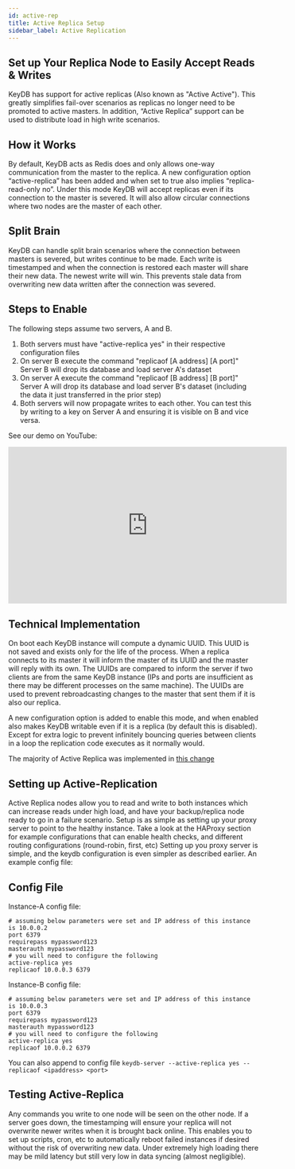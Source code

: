```yaml
---
id: active-rep
title: Active Replica Setup
sidebar_label: Active Replication
---
```


## Set up Your Replica Node to Easily Accept Reads & Writes

KeyDB has support for active replicas (Also known as "Active Active").  This greatly simplifies fail-over scenarios as replicas no longer need to be promoted to active masters.  In addition, “Active Replica” support can be used to distribute load in high write scenarios.

## How it Works ##

By default, KeyDB acts as Redis does and only allows one-way communication from the master to the replica.  A new configuration option “active-replica” has been added and when set to true also implies “replica-read-only no”.  Under this mode KeyDB will accept replicas even if its connection to the master is severed.  It will also allow circular connections where two nodes are the master of each other.

## Split Brain ##

KeyDB can handle split brain scenarios where the connection between masters is severed, but writes continue to be made.  Each write is timestamped and when the connection is restored each master will share their new data.  The newest write will win.  This prevents stale data from overwriting new data written after the connection was severed.

## Steps to Enable ##

The following steps assume two servers, A and B.

1. Both servers must have "active-replica yes" in their respective configuration files
2. On server B execute the command "replicaof [A address] [A port]"
    Server B will drop its database and load server A's dataset
3. On server A execute the command "replicaof [B address] [B port]"
    Server A will drop its database and load server B's dataset (including the data it just transferred in the prior step)
4. Both servers will now propagate writes to each other.  You can test this by writing to a key on Server A and ensuring it is visible on B and vice versa.

See our demo on YouTube:

<iframe width="560" height="315" src="https://www.youtube.com/embed/2QOICUsBEls?start=12" frameborder="0" allow="accelerometer; autoplay; encrypted-media; gyroscope; picture-in-picture" allowfullscreen></iframe>

## Technical Implementation ##

On boot each KeyDB instance will compute a dynamic UUID.  This UUID is not saved and exists only for the life of the process.  When a replica connects to its master it will inform the master of its UUID and the master will reply with its own.  The UUIDs are compared to inform the server if two clients are from the same KeyDB instance (IPs and ports are insufficient as there may be different processes on the same machine).  The UUIDs are used to prevent rebroadcasting changes to the master that sent them if it is also our replica.

A new configuration option is added to enable this mode, and when enabled also makes KeyDB writable even if it is a replica (by default this is disabled).  Except for extra logic to prevent infinitely bouncing queries between clients in a loop the replication code executes as it normally would.

The majority of Active Replica was implemented in [this change](https://github.com/EQ-Alpha/KeyDB/commit/a7aa2b074049a130761bc0a98d47130b6a0ff817)

## Setting up Active-Replication

Active Replica nodes allow you to read and write to both instances which can increase reads under high load, and have your backup/replica node ready to go in a failure scenario. Setup is as simple as setting up your proxy server to point to the healthy instance. Take a look at the HAProxy section for example configurations that can enable health checks, and different routing configurations (round-robin, first, etc)
Setting up you proxy server is simple, and the keydb configuration is even simpler as described earlier. An example config file:

## Config File

Instance-A config file:

```
# assuming below parameters were set and IP address of this instance is 10.0.0.2
port 6379
requirepass mypassword123
masterauth mypassword123
# you will need to configure the following
active-replica yes
replicaof 10.0.0.3 6379
```

Instance-B config file:

```
# assuming below parameters were set and IP address of this instance is 10.0.0.3
port 6379
requirepass mypassword123
masterauth mypassword123
# you will need to configure the following
active-replica yes
replicaof 10.0.0.2 6379
```

You can also append to config file `keydb-server --active-replica yes --replicaof <ipaddress> <port>`

## Testing Active-Replica

Any commands you write to one node will be seen on the other node. If a server goes down, the timestamping will ensure your replica will not overwrite newer writes when it is brought back online. This enables you to set up scripts, cron, etc to automatically reboot failed instances if desired without the risk of overwriting new data. Under extremely high loading there may be mild latency but still very low in data syncing (almost negligible). 
